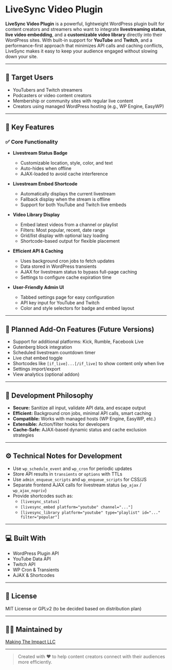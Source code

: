 # LiveSync Video Plugin

**LiveSync Video Plugin** is a powerful, lightweight WordPress plugin built for content creators and streamers who want to integrate **livestreaming status**, **live video embedding**, and a **customizable video library** directly into their WordPress sites. With built-in support for **YouTube** and **Twitch**, and a performance-first approach that minimizes API calls and caching conflicts, LiveSync makes it easy to keep your audience engaged without slowing down your site.

---

## 🎯 Target Users

- YouTubers and Twitch streamers  
- Podcasters or video content creators  
- Membership or community sites with regular live content  
- Creators using managed WordPress hosting (e.g., WP Engine, EasyWP)

---

## 🚀 Key Features

### ✅ Core Functionality

- **Livestream Status Badge**
  - Customizable location, style, color, and text
  - Auto-hides when offline
  - AJAX-loaded to avoid cache interference

- **Livestream Embed Shortcode**
  - Automatically displays the current livestream
  - Fallback display when the stream is offline
  - Support for both YouTube and Twitch live embeds

- **Video Library Display**
  - Embed latest videos from a channel or playlist
  - Filters: Most popular, recent, date range
  - Grid/list display with optional lazy loading
  - Shortcode-based output for flexible placement

- **Efficient API & Caching**
  - Uses background cron jobs to fetch updates
  - Data stored in WordPress transients
  - AJAX for livestream status to bypass full-page caching
  - Settings to configure cache expiration time

- **User-Friendly Admin UI**
  - Tabbed settings page for easy configuration
  - API key input for YouTube and Twitch
  - Color and style selectors for badge and embed layout

---

## 🧱 Planned Add-On Features (Future Versions)

- Support for additional platforms: Kick, Rumble, Facebook Live  
- Gutenberg block integration  
- Scheduled livestream countdown timer  
- Live chat embed toggle  
- Shortcodes like `[if_live]...[/if_live]` to show content only when live  
- Settings import/export  
- View analytics (optional addon)

---

## 🔐 Development Philosophy

- **Secure:** Sanitize all input, validate API data, and escape output  
- **Efficient:** Background cron jobs, minimal API calls, smart caching  
- **Compatible:** Works with managed hosts (WP Engine, EasyWP, etc.)  
- **Extensible:** Action/filter hooks for developers  
- **Cache-Safe:** AJAX-based dynamic status and cache exclusion strategies

---

## ⚙️ Technical Notes for Development

- Use `wp_schedule_event` and `wp_cron` for periodic updates  
- Store API results in `transients` or `options` with TTLs  
- Use `admin_enqueue_scripts` and `wp_enqueue_scripts` for CSS/JS  
- Separate frontend AJAX calls for livestream status (`wp_ajax` / `wp_ajax_nopriv`)  
- Provide shortcodes such as:
  - `[livesync_status]`
  - `[livesync_embed platform="youtube" channel="..."]`
  - `[livesync_library platform="youtube" type="playlist" id="..." filter="popular"]`

---

## 💻 Built With

- WordPress Plugin API  
- YouTube Data API  
- Twitch API  
- WP Cron & Transients  
- AJAX & Shortcodes

---

## 📌 License

MIT License or GPLv2 (to be decided based on distribution plan)

---

## 🙋‍♀️ Maintained by

[Making The Impact LLC](https://makingtheimpact.com)

---

> Created with ❤️ to help content creators connect with their audiences more efficiently.
